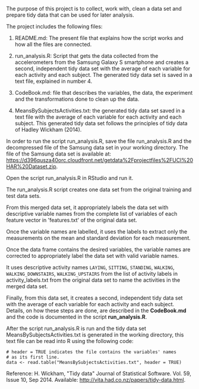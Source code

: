 The purpose of this project is to collect, work with, clean a data set and prepare tidy data that can be used for later analysis.

The project includes the following files:

1. README.md: The present file that explains how the script works and how all the files are connected.

2. run_analysis.R: Script that gets the data collected from the accelerometers from the Samsung Galaxy S smartphone and creates a second, independent tidy data set with the average of each variable for each activity and each subject. The generated tidy data set is saved in a text file, explained in number 4.

3. CodeBook.md: file that describes the variables, the data, the experiment and the transformations done to clean up the data.

4. MeansBySubjectsActivities.txt: the generated tidy data set saved in a text file with the average of each variable for each activity and each subject. This generated tidy data set follows the principles of tidy data of Hadley Wickham (2014).

In order to run the script run_analysis.R,  save the file run_analysis.R and the decompressed file of the Samsung data set in your working directory. The file of the Samsung data set is available at: https://d396qusza40orc.cloudfront.net/getdata%2Fprojectfiles%2FUCI%20HAR%20Dataset.zip.

Open the script run_analysis.R in RStudio and run it.

The run_analysis.R script creates one data set from the original training and test data sets.

From this merged data set, it appropriately labels the data set with descriptive variable names from the complete list of variables of each feature vector in 'features.txt' of the original data set.

Once the variable names are labelled, it uses the labels to extract only the measurements on the mean and standard deviation for each measurement.

Once the data frame contains the desired variables, the variable names are corrected to appropriately label the data set with valid variable names.

It  uses  descriptive activity names `LAYING`, `SITTING`, `STANDING`, `WALKING`, `WALKING_DOWNSTAIRS`, `WALKING_UPSTAIRS` from the list of activity labels in activity_labels.txt from the original data set to name the activities in the merged data set.

Finally, from this data set, it creates a second, independent tidy data set with the average of each variable for each activity and each subject. Details, on how these steps are done, are described in the **CodeBook.md** and the code is documented in the script **run_analysis.R**.

After the script run_analysis.R is run and the tidy data set MeansBySubjectsActivities.txt is generated in the working directory, this text file can be read into R using the following code:

    # header = TRUE indicates the file contains the variables' names
    # as its first line.
    data <- read.table("MeansBySubjectsActivities.txt", header = TRUE)

Reference:
H. Wickham, "Tidy data" Journal of Statistical Software. Vol. 59, Issue 10, Sep 2014.  Available: http://vita.had.co.nz/papers/tidy-data.html.
